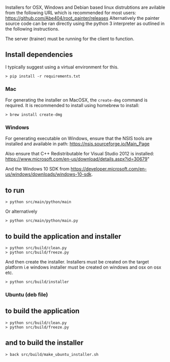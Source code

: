 
Installers for OSX, Windows and Debian based linux distrubtions are avilable from the following URL which is recommended for most users:
https://github.com/Abe404/root_painter/releases
Alternatively the painter source code can be ran directly using the python 3 interpreter as outlined in the following instructions.

The server (trainer) must be running for the client to function.

## Install dependencies 
I typically suggest using a virtual environment for this.

    > pip install -r requirements.txt

### Mac

For generating the installer on MacOSX, the `create-dmg` command is required. It is recommended to install using homebrew to install:

    > brew install create-dmg

### Windows

For generating executable on Windows, ensure that the NSIS tools are installed and available in path: https://nsis.sourceforge.io/Main_Page

Also ensure that C++ Redistributable for Visual Studio 2012 is installed: https://www.microsoft.com/en-us/download/details.aspx?id=30679"

And the Windows 10 SDK from https://developer.microsoft.com/en-us/windows/downloads/windows-10-sdk.

## to run

    > python src/main/python/main

Or alternatively 

    > python src/main/python/main.py

## to build the application and installer

    > python src/build/clean.py
    > python src/build/freeze.py

And then create the installer. Installers must be created on the target platform i.e windows installer must be created on windows and osx on osx etc.

    > python src/build/installer


### Ubuntu (deb file)

## to build the application

    > python src/build/clean.py
    > python src/build/freeze.py

## and to build the installer

    > back src/build/make_ubuntu_installer.sh





